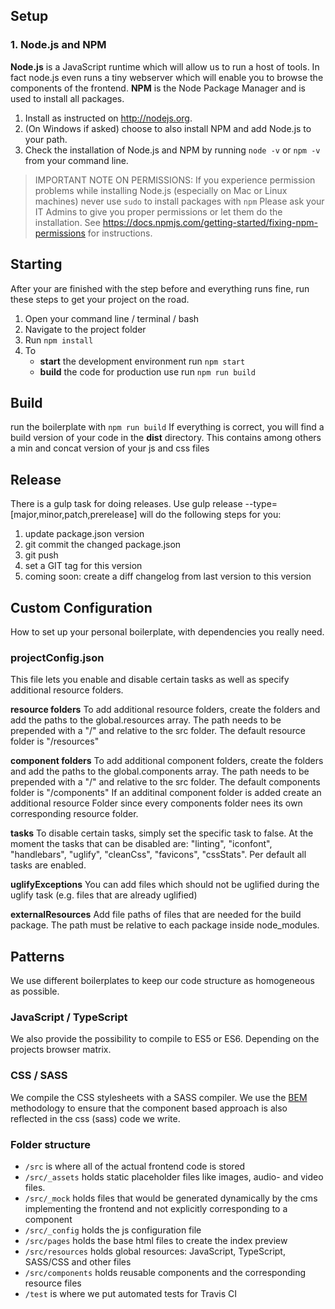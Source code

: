 
## Setup

### 1. Node.js and NPM

**Node.js** is a JavaScript runtime which will allow us to run a host of tools. In fact node.js even runs a tiny webserver which will enable you to browse the components of the frontend.
**NPM** is the Node Package Manager and is used to install all packages.

1. Install as instructed on <http://nodejs.org>.
2. (On Windows if asked) choose to also install NPM and add Node.js to your path.
3. Check the installation of Node.js and NPM by running `node -v` or `npm -v` from your command line.

> IMPORTANT NOTE ON PERMISSIONS: If you experience permission problems while installing Node.js (especially on Mac or Linux machines) never use `sudo` to install packages with `npm`
> Please ask your IT Admins to give you proper permissions or let them do the installation.
> See <https://docs.npmjs.com/getting-started/fixing-npm-permissions> for instructions.


## Starting

After your are finished with the step before and everything runs fine, run these steps to get your project on the road.

1. Open your command line / terminal / bash
2. Navigate to the project folder
3. Run `npm install`
4. To
	* **start** the development environment run `npm start`
	* **build** the code for production use run `npm run build`

## Build

run the boilerplate with `npm run build`
If everything is correct, you will find a build version of your code in the **dist** directory.
This contains among others a min and concat version of your js and css files

## Release
There is a gulp task for doing releases. Use gulp release --type=[major,minor,patch,prerelease] will do the following steps for you:
1. update package.json version
2. git commit the changed package.json
3. git push
4. set a GIT tag for this version
5. coming soon: create a diff changelog from last version to this version

## Custom Configuration

How to set up your personal boilerplate, with dependencies you really need.

### projectConfig.json

This file lets you enable and disable certain tasks as well as specify additional resource folders.

__resource folders__
To add additional resource folders, create the folders and add the paths to the global.resources array.
The path needs to be prepended with a "/" and relative to the src folder.
The default resource folder is "/resources"

__component folders__
To add additional component folders, create the folders and add the paths to the global.components array.
The path needs to be prepended with a "/" and relative to the src folder.
The default components folder is "/components"
If an additinal component folder is added create an additional resource Folder since every components folder nees its own corresponding resource folder.

__tasks__
To disable certain tasks, simply set the specific task to false.
At the moment the tasks that can be disabled are: "linting", "iconfont", "handlebars", "uglify", "cleanCss", "favicons", "cssStats".
Per default all tasks are enabled.

__uglifyExceptions__
You can add files which should not be uglified during the uglify task (e.g. files that are already uglified)

__externalResources__
Add file paths of files that are needed for the build package. The path must be relative to each package inside node_modules.

## Patterns

We use different boilerplates to keep our code structure as homogeneous as possible.

### JavaScript / TypeScript

We also provide the possibility to compile to ES5 or ES6. Depending on the projects browser matrix.

### CSS / SASS

We compile the CSS stylesheets with a SASS compiler. We use the [BEM](http://getbem.com/naming/) methodology to ensure that the component based approach is also reflected in the css (sass) code we write.

### Folder structure

* `/src` is where all of the actual frontend code is stored
* `/src/_assets` holds static placeholder files like images, audio- and video files.
* `/src/_mock` holds files that would be generated dynamically by the cms implementing the frontend and not explicitly corresponding to a component
* `/src/_config` holds the js configuration file
* `/src/pages` holds the base html files to create the index preview
* `/src/resources` holds global resources: JavaScript, TypeScript, SASS/CSS and other files
* `/src/components` holds reusable components and the corresponding resource files
* `/test` is where we put automated tests for Travis CI
